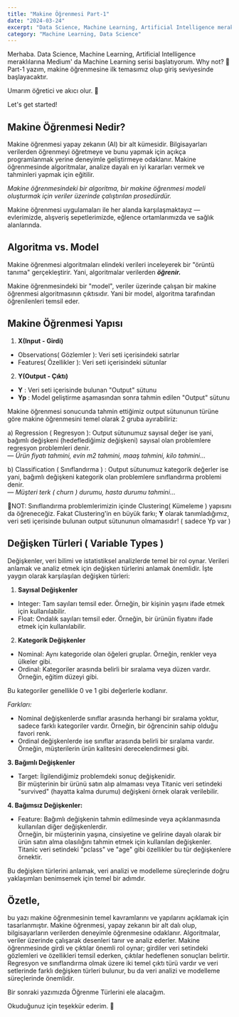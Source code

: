 ```yaml
---
title: "Makine Öğrenmesi Part-1"
date: "2024-03-24"
excerpt: "Data Science, Machine Learning, Artificial Intelligence meraklılarına Machine Learning serisi"
category: "Machine Learning, Data Science"
---
```


Merhaba. Data Science, Machine Learning, Artificial Intelligence meraklılarına Medium' da Machine Learning serisi başlatıyorum. Why not? 🥲 Part-1 yazım, makine öğrenmesine ilk temasımız olup giriş seviyesinde başlayacaktır.

Umarım öğretici ve akıcı olur. 🚀

Let's get started!

## Makine Öğrenmesi Nedir?

Makine öğrenmesi yapay zekanın (AI) bir alt kümesidir. Bilgisayarları verilerden öğrenmeyi öğretmeye ve bunu yapmak için açıkça programlanmak yerine deneyimle geliştirmeye odaklanır. Makine öğrenmesinde algoritmalar, analize dayalı en iyi kararları vermek ve tahminleri yapmak için eğitilir.

*Makine öğrenmesindeki bir algoritma, bir makine öğrenmesi modeli oluşturmak için veriler üzerinde çalıştırılan prosedürdür.*

Makine öğrenmesi uygulamaları ile her alanda karşılaşmaktayız — evlerimizde, alışveriş sepetlerimizde, eğlence ortamlarımızda ve sağlık alanlarında.

## Algoritma vs. Model

Makine öğrenmesi algoritmaları elindeki verileri inceleyerek bir "örüntü tanıma" gerçekleştirir. Yani, algoritmalar verilerden ***öğrenir.***

Makine öğrenmesindeki bir "model", veriler üzerinde çalışan bir makine öğrenmesi algoritmasının çıktısıdır. Yani bir model, algoritma tarafından öğrenilenleri temsil eder.

## Makine Öğrenmesi Yapısı

1. **X(Input - Girdi)**
* Observations( Gözlemler ): Veri seti içerisindeki satırlar
* Features( Özellikler ): Veri seti içerisindeki sütunlar

2. **Y(Output - Çıktı)**
* **Y** : Veri seti içerisinde bulunan "Output" sütunu
* **Yp** : Model geliştirme aşamasından sonra tahmin edilen "Output" sütunu

Makine öğrenmesi sonucunda tahmin ettiğimiz output sütununun türüne göre makine öğrenmesini temel olarak 2 gruba ayırabiliriz:

a) Regression ( Regresyon ): Output sütunumuz sayısal değer ise yani, bağımlı değişkeni (hedeflediğimiz değişkeni) sayısal olan problemlere regresyon problemleri denir.  
— *Ürün fiyatı tahmini, evin m2 tahmini, maaş tahmini, kilo tahmini*...

b) Classification ( Sınıflandırma ) : Output sütunumuz kategorik değerler ise yani, bağımlı değişkeni kategorik olan problemlere sınıflandırma problemi denir.  
— *Müşteri terk ( churn ) durumu, hasta durumu tahmini*...

🚨NOT: Sınıflandırma problemlerimizin içinde Clustering( Kümeleme ) yapısını da öğreneceğiz. Fakat Clustering'in en büyük farkı; **Y** olarak tanımladığımız, veri seti içerisinde bulunan output sütununun olmamasıdır! ( sadece Yp var )

## Değişken Türleri ( Variable Types )

Değişkenler, veri bilimi ve istatistiksel analizlerde temel bir rol oynar. Verileri anlamak ve analiz etmek için değişken türlerini anlamak önemlidir. İşte yaygın olarak karşılaşılan değişken türleri:

1. **Sayısal Değişkenler**
* Integer: Tam sayıları temsil eder. Örneğin, bir kişinin yaşını ifade etmek için kullanılabilir.
* Float: Ondalık sayıları temsil eder. Örneğin, bir ürünün fiyatını ifade etmek için kullanılabilir.

2. **Kategorik Değişkenler**
* Nominal: Aynı kategoride olan öğeleri gruplar. Örneğin, renkler veya ülkeler gibi.
* Ordinal: Kategoriler arasında belirli bir sıralama veya düzen vardır. Örneğin, eğitim düzeyi gibi.

Bu kategoriler genellikle 0 ve 1 gibi değerlerle kodlanır.

*Farkları:*
* Nominal değişkenlerde sınıflar arasında herhangi bir sıralama yoktur, sadece farklı kategoriler vardır. Örneğin, bir öğrencinin sahip olduğu favori renk.
* Ordinal değişkenlerde ise sınıflar arasında belirli bir sıralama vardır. Örneğin, müşterilerin ürün kalitesini derecelendirmesi gibi.

**3. Bağımlı Değişkenler**
* Target: İlgilendiğimiz problemdeki sonuç değişkenidir.  
Bir müşterinin bir ürünü satın alıp almaması veya Titanic veri setindeki "survived" (hayatta kalma durumu) değişkeni örnek olarak verilebilir.

**4. Bağımsız Değişkenler:**
* Feature: Bağımlı değişkenin tahmin edilmesinde veya açıklanmasında kullanılan diğer değişkenlerdir.  
Örneğin, bir müşterinin yaşına, cinsiyetine ve gelirine dayalı olarak bir ürün satın alma olasılığını tahmin etmek için kullanılan değişkenler. Titanic veri setindeki "pclass" ve "age" gibi özellikler bu tür değişkenlere örnektir.

Bu değişken türlerini anlamak, veri analizi ve modelleme süreçlerinde doğru yaklaşımları benimsemek için temel bir adımdır.

## Özetle,

bu yazı makine öğrenmesinin temel kavramlarını ve yapılarını açıklamak için tasarlanmıştır. Makine öğrenmesi, yapay zekanın bir alt dalı olup, bilgisayarların verilerden deneyimle öğrenmesine odaklanır. Algoritmalar, veriler üzerinde çalışarak desenleri tanır ve analiz ederler. Makine öğrenmesinde girdi ve çıktılar önemli rol oynar; girdiler veri setindeki gözlemleri ve özellikleri temsil ederken, çıktılar hedeflenen sonuçları belirtir. Regresyon ve sınıflandırma olmak üzere iki temel çıktı türü vardır ve veri setlerinde farklı değişken türleri bulunur, bu da veri analizi ve modelleme süreçlerinde önemlidir.

Bir sonraki yazımızda Öğrenme Türlerini ele alacağım.

Okuduğunuz için teşekkür ederim. 🧡 